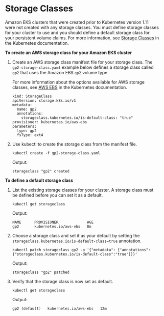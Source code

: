 # Storage Classes<a name="storage-classes"></a>

Amazon EKS clusters that were created prior to Kubernetes version 1\.11 were not created with any storage classes\. You must define storage classes for your cluster to use and you should define a default storage class for your persistent volume claims\. For more information, see [Storage Classes](https://kubernetes.io/docs/concepts/storage/storage-classes) in the Kubernetes documentation\.

**To create an AWS storage class for your Amazon EKS cluster**

1. Create an AWS storage class manifest file for your storage class\. The `gp2-storage-class.yaml` example below defines a storage class called `gp2` that uses the Amazon EBS `gp2` volume type\.

   For more information about the options available for AWS storage classes, see [AWS EBS](https://kubernetes.io/docs/concepts/storage/storage-classes/#aws-ebs) in the Kubernetes documentation\.

   ```
   kind: StorageClass
   apiVersion: storage.k8s.io/v1
   metadata:
     name: gp2
     annotations:
       storageclass.kubernetes.io/is-default-class: "true"
   provisioner: kubernetes.io/aws-ebs
   parameters:
     type: gp2
     fsType: ext4
   ```

1. Use kubectl to create the storage class from the manifest file\.

   ```
   kubectl create -f gp2-storage-class.yaml
   ```

   Output:

   ```
   storageclass "gp2" created
   ```

**To define a default storage class**

1. List the existing storage classes for your cluster\. A storage class must be defined before you can set it as a default\.

   ```
   kubectl get storageclass
   ```

   Output:

   ```
   NAME      PROVISIONER             AGE
   gp2       kubernetes.io/aws-ebs   8m
   ```

1. Choose a storage class and set it as your default by setting the `storageclass.kubernetes.io/is-default-class=true` annotation\.

   ```
   kubectl patch storageclass gp2 -p '{"metadata": {"annotations":{"storageclass.kubernetes.io/is-default-class":"true"}}}'
   ```

   Output:

   ```
   storageclass "gp2" patched
   ```

1. Verify that the storage class is now set as default\.

   ```
   kubectl get storageclass
   ```

   Output:

   ```
   gp2 (default)   kubernetes.io/aws-ebs   12m
   ```